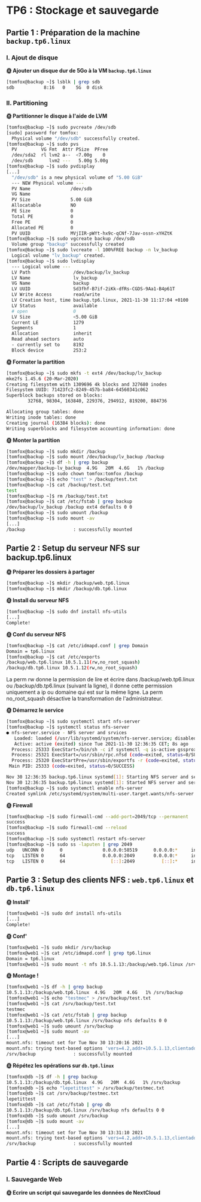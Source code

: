 # TP6 : Stockage et sauvegarde

## Partie 1 : Préparation de la machine `backup.tp6.linux`

### I. Ajout de disque

**🌞 Ajouter un disque dur de 5Go à la VM `backup.tp6.linux`**

```bash
[tomfox@backup ~]$ lsblk | grep sdb
sdb           8:16   0    5G  0 disk
```

### II. Partitioning

**🌞 Partitionner le disque à l'aide de LVM**

```bash
[tomfox@backup ~]$ sudo pvcreate /dev/sdb
[sudo] password for tomfox: 
  Physical volume "/dev/sdb" successfully created.
[tomfox@backup ~]$ sudo pvs
  PV         VG Fmt  Attr PSize  PFree
  /dev/sda2  rl lvm2 a--  <7.00g    0 
  /dev/sdb      lvm2 ---   5.00g 5.00g
[tomfox@backup ~]$ sudo pvdisplay  
[...]
  "/dev/sdb" is a new physical volume of "5.00 GiB"
  --- NEW Physical volume ---
  PV Name               /dev/sdb
  VG Name               
  PV Size               5.00 GiB
  Allocatable           NO
  PE Size               0   
  Total PE              0
  Free PE               0
  Allocated PE          0
  PV UUID               MVjIIR-pWYt-hx9c-qCNf-7Jav-ossn-xYHZtK
[tomfox@backup ~]$ sudo vgcreate backup /dev/sdb
  Volume group "backup" successfully created
[tomfox@backup ~]$ sudo lvcreate -l 100%FREE backup -n lv_backup
  Logical volume "lv_backup" created.
[tomfox@backup ~]$ sudo lvdisplay
  --- Logical volume ---
  LV Path                /dev/backup/lv_backup
  LV Name                lv_backup
  VG Name                backup
  LV UUID                Sd3fhf-B7if-2iKk-dfRs-CGDS-9Aa1-B4p61T
  LV Write Access        read/write
  LV Creation host, time backup.tp6.linux, 2021-11-30 11:17:04 +0100
  LV Status              available
  # open                 0
  LV Size                <5.00 GiB
  Current LE             1279
  Segments               1
  Allocation             inherit
  Read ahead sectors     auto
  - currently set to     8192
  Block device           253:2
```

**🌞 Formater la partition**

```bash
[tomfox@backup ~]$ sudo mkfs -t ext4 /dev/backup/lv_backup
mke2fs 1.45.6 (20-Mar-2020)
Creating filesystem with 1309696 4k blocks and 327680 inodes
Filesystem UUID: 71423fc2-8249-457b-ba84-64560341c062
Superblock backups stored on blocks: 
        32768, 98304, 163840, 229376, 294912, 819200, 884736

Allocating group tables: done                            
Writing inode tables: done                            
Creating journal (16384 blocks): done
Writing superblocks and filesystem accounting information: done 
```

**🌞 Monter la partition**

```bash
[tomfox@backup ~]$ sudo mkdir /backup
[tomfox@backup ~]$ sudo mount /dev/backup/lv_backup /backup
[tomfox@backup ~]$ df -h | grep backup
/dev/mapper/backup-lv_backup  4.9G   20M  4.6G   1% /backup
[tomfox@backup ~]$ sudo chown tomfox:tomfox /backup
[tomfox@backup ~]$ echo "test" > /backup/test.txt
[tomfox@backup ~]$ cat /backup/test.txt
test 
[tomfox@backup ~]$ rm /backup/test.txt
[tomfox@backup ~]$ cat /etc/fstab | grep backup
/dev/backup/lv_backup /backup ext4 defaults 0 0
[tomfox@backup ~]$ sudo umount /backup 
[tomfox@backup ~]$ sudo mount -av
[...]
/backup                  : successfully mounted
```


## Partie 2 : Setup du serveur NFS sur backup.tp6.linux

**🌞 Préparer les dossiers à partager**

```bash
[tomfox@backup ~]$ mkdir /backup/web.tp6.linux
[tomfox@backup ~]$ mkdir /backup/db.tp6.linux
```

**🌞 Install du serveur NFS**

```bash
[tomfox@backup ~]$ sudo dnf install nfs-utils
[...]
Complete!
```

**🌞 Conf du serveur NFS**

```bash
[tomfox@backup ~]$ cat /etc/idmapd.conf | grep Domain
Domain = tp6.linux
[tomfox@backup ~]$ cat /etc/exports
/backup/web.tp6.linux 10.5.1.11(rw,no_root_squash)
/backup/db.tp6.linux 10.5.1.12(rw,no_root_squash)
```
La perm rw donne la permission de lire et écrire dans /backup/web.tp6.linux ou /backup/db.tp6.linux (suivant la ligne), il donne cette permission uniquement a ip ou domaine qui est sur la même ligne.
La perm no_root_squash désactive la transformation de l'administrateur.

**🌞 Démarrez le service**

```bash
[tomfox@backup ~]$ sudo systemctl start nfs-server
[tomfox@backup ~]$ systemctl status nfs-server
● nfs-server.service - NFS server and srvices
   Loaded: loaded (/usr/lib/systemd/system/nfs-server.service; disabled; vendor preset: disabled)
   Active: active (exited) since Tue 2021-11-30 12:36:35 CET; 8s ago
  Process: 25333 ExecStart=/bin/sh -c if systemctl -q is-active gssproxy; then systemctl reload gssproxy ; fi (code=exited, status=0/SUCCESS)
  Process: 25321 ExecStart=/usr/sbin/rpc.nfsd (code=exited, status=0/SUCCESS)
  Process: 25320 ExecStartPre=/usr/sbin/exportfs -r (code=exited, status=0/SUCCESS)
 Main PID: 25333 (code=exited, status=0/SUCCESS)

Nov 30 12:36:35 backup.tp6.linux systemd[1]: Starting NFS server and services...
Nov 30 12:36:35 backup.tp6.linux systemd[1]: Started NFS server and services.
[tomfox@backup ~]$ sudo systemctl enable nfs-server
Created symlink /etc/systemd/system/multi-user.target.wants/nfs-server.service → /usr/lib/systemd/system/nfs-server.service.
```

**🌞 Firewall**

```bash
[tomfox@backup ~]$ sudo firewall-cmd --add-port=2049/tcp --permanent
success
[tomfox@backup ~]$ sudo firewall-cmd --reload
success
[tomfox@backup ~]$ sudo systemctl restart nfs-server
[tomfox@backup ~]$ sudo ss -laputen | grep 2049
udp   UNCONN 0      0               0.0.0.0:58519      0.0.0.0:*     ino:62049 sk:18 <->                                                                                
tcp   LISTEN 0      64              0.0.0.0:2049       0.0.0.0:*     ino:62035 sk:1c <->                                                                                
tcp   LISTEN 0      64                 [::]:2049          [::]:*     ino:62048 sk:20 v6only:1 <-
```

## Partie 3 : Setup des clients NFS : `web.tp6.linux` et `db.tp6.linux`


**🌞 Install'**

```bash
[tomfox@web1 ~]$ sudo dnf install nfs-utils
[...]
Complete!
```

**🌞 Conf'**

```bash
[tomfox@web1 ~]$ sudo mkdir /srv/backup
[tomfox@web1 ~]$ cat /etc/idmapd.conf | grep tp6.linux
Domain = tp6.linux
[tomfox@web1 ~]$ sudo mount -t nfs 10.5.1.13:/backup/web.tp6.linux /srv/backup
```

**🌞 Montage !**

```bash
[tomfox@web1 ~]$ df -h | grep backup
10.5.1.13:/backup/web.tp6.linux  4.9G   20M  4.6G   1% /srv/backup
[tomfox@web1 ~]$ echo "testmec" > /srv/backup/test.txt
[tomfox@web1 ~]$ cat /srv/backup/test.txt 
testmec
[tomfox@web1 ~]$ cat /etc/fstab | grep backup
10.5.1.13:/backup/web.tp6.linux /srv/backup nfs defaults 0 0
[tomfox@web1 ~]$ sudo umount /srv/backup
[tomfox@web1 ~]$ sudo mount -av
[...]
mount.nfs: timeout set for Tue Nov 30 13:20:16 2021
mount.nfs: trying text-based options 'vers=4.2,addr=10.5.1.13,clientaddr=10.5.1.11'
/srv/backup              : successfully mounted
```

**🌞 Répétez les opérations sur `db.tp6.linux`**

```bash
[tomfox@db ~]$ df -h | grep backup
10.5.1.13:/backup/db.tp6.linux  4.9G   20M  4.6G   1% /srv/backup
[tomfox@db ~]$ echo "lepetittest" > /srv/backup/testmec.txt
[tomfox@db ~]$ cat /srv/backup/testmec.txt
lepetittest
[tomfox@db ~]$ cat /etc/fstab | grep db
10.5.1.13:/backup/db.tp6.linux /srv/backup nfs defaults 0 0
[tomfox@db ~]$ sudo umount /srv/backup 
[tomfox@db ~]$ sudo mount -av
[...]
mount.nfs: timeout set for Tue Nov 30 13:31:10 2021
mount.nfs: trying text-based options 'vers=4.2,addr=10.5.1.13,clientaddr=10.5.1.12'
/srv/backup              : successfully mounted
```

## Partie 4 : Scripts de sauvegarde

### I. Sauvegarde Web

**🌞 Ecrire un script qui sauvegarde les données de NextCloud**
